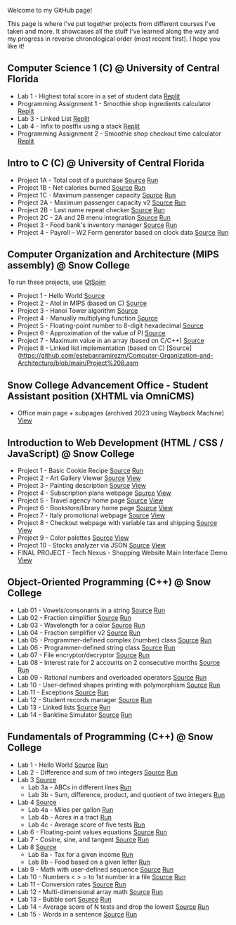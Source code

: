 Welcome to my GitHub page!

This page is where I’ve put together projects from different courses I've taken and more. It showcases all the stuff I've learned along the way and my progress in reverse chronological order (most recent first). I hope you like it!

## Computer Science 1 (C) @  University of Central Florida
* Lab 1 - Highest total score in a set of student data [Replit](https://replit.com/@estebanramire22/CS1-Lab-1?v=1)
* Programming Assignment 1 - Smoothie shop ingredients calculator [Replit](https://replit.com/@estebanramire22/CS1-PA-1)
* Lab 3 - Linked List [Replit](https://replit.com/@estebanramire22/CS1-Lab-3)
* Lab 4 - Infix to postfix using a stack [Replit](https://replit.com/@estebanramire22/CS1-Lab-4?v=1#main.c)
* Programming Assignment 2 - Smoothie shop checkout time calculator [Replit](https://replit.com/@estebanramire22/CS1-PA-2?v=1#main.c)

## Intro to C (C) @ University of Central Florida
* Project 1A - Total cost of a purchase [Source](https://github.com/estebanramirezm/Intro-to-C/blob/main/Project%201A.c) [Run](https://onlinegdb.com/NHv8VFkyV)
* Project 1B - Net calories burned [Source](https://github.com/estebanramirezm/Intro-to-C/blob/main/Project%201B.c) [Run](https://onlinegdb.com/4YA4-7l8L)
* Project 1C - Maximum passenger capacity [Source](https://github.com/estebanramirezm/Intro-to-C/blob/main/Project%201C.c) [Run](https://onlinegdb.com/_6KjKiakd)
* Project 2A - Maximum passenger capacity v2 [Source](https://github.com/estebanramirezm/Intro-to-C/blob/main/Project%202A.c) [Run](https://onlinegdb.com/01Z-bN7lj)
* Project 2B - Last name repeat checker [Source](https://github.com/estebanramirezm/Intro-to-C/blob/main/Project%202B.c) [Run](https://onlinegdb.com/57pU3NpWN)
* Project 2C - 2A and 2B menu integration [Source](https://github.com/estebanramirezm/Intro-to-C/blob/main/Project%202C.c) [Run](https://onlinegdb.com/JLtTnKECI)
* Project 3 - Food bank's inventory manager [Source](https://github.com/estebanramirezm/Intro-to-C/blob/main/Project%203.c) [Run](https://onlinegdb.com/rG8PbUT-C)
* Project 4 - Payroll – W2 Form generator based on clock data [Source](https://github.com/estebanramirezm/Intro-to-C/blob/main/Project%204.c) [Run](https://onlinegdb.com/rG8PbUT-C)

## Computer Organization and Architecture (MIPS assembly) @ Snow College
To run these projects, use [QtSpim](https://spimsimulator.sourceforge.net/)
* Project 1 - Hello World [Source](https://github.com/estebanramirezm/Computer-Organization-and-Architecture/blob/main/Project%201.asm)
* Project 2 - AtoI in MIPS (based on C) [Source](https://github.com/estebanramirezm/Computer-Organization-and-Architecture/blob/main/Project%202.asm)
* Project 3 - Hanoi Tower algorithm [Source](https://github.com/estebanramirezm/Computer-Organization-and-Architecture/blob/main/Project%203.asm)
* Project 4 - Manually multiplying function [Source](https://github.com/estebanramirezm/Computer-Organization-and-Architecture/blob/main/Project%204.asm)
* Project 5 - Floating-point number to 8-digit hexadecimal [Source](https://github.com/estebanramirezm/Computer-Organization-and-Architecture/blob/main/Project%205.asm)
* Project 6 - Approximation of the value of PI [Source](https://github.com/estebanramirezm/Computer-Organization-and-Architecture/blob/main/Project%206.asm)
* Project 7 - Maximum value in an array (based on C/C++) [Source](https://github.com/estebanramirezm/Computer-Organization-and-Architecture/blob/main/Project%207.asm)
* Project 8 - Linked list implementation (based on C) [Source](https://github.com/estebanramirezm/Computer-Organization-and-Architecture/blob/main/Project%208.asm

## Snow College Advancement Office - Student Assistant position (XHTML via OmniCMS)
* Office main page + subpages (archived 2023 using Wayback Machine) [View](https://web.archive.org/web/20231208122229/https://snow.edu/advancement/)

## Introduction to Web Development (HTML / CSS / JavaScript) @ Snow College
* Project 1 - Basic Cookie Recipe [Source](https://github.com/estebanramirezm/estebanramirezm.github.io/tree/main/IntroToWebDev/classProjects/Cookie%20Website%20(in-Class)) [Run](https://estebanramirezm.github.io/IntroToWebDev/classProjects/Cookie%20Website%20(in-Class)/cookies.html)
* Project 2 - Art Gallery Viewer [Source](https://github.com/estebanramirezm/estebanramirezm.github.io/tree/main/IntroToWebDev/chapter3/project3) [View](https://estebanramirezm.github.io/IntroToWebDev/chapter3/project3/default.html)
* Project 3 - Painting description [Source](https://github.com/estebanramirezm/estebanramirezm.github.io/tree/main/IntroToWebDev/chapter04/project1) [View](https://estebanramirezm.github.io/IntroToWebDev/chapter04/project1/ch04-proj01.html)
* Project 4 - Subscription plans webpage [Source](https://github.com/estebanramirezm/estebanramirezm.github.io/tree/main/IntroToWebDev/chapter04/project2) [View](https://estebanramirezm.github.io/IntroToWebDev/chapter04/project2/ch04-proj02.html)
* Project 5 - Travel agency home page [Source](https://github.com/estebanramirezm/estebanramirezm.github.io/tree/main/IntroToWebDev/chapter04/project3) [View](https://estebanramirezm.github.io/IntroToWebDev/chapter04/project3/ch04-proj3.html)
* Project 6 - Bookstore/library home page [Source](https://github.com/estebanramirezm/estebanramirezm.github.io/tree/main/IntroToWebDev/chapter07/project01) [View](https://estebanramirezm.github.io/IntroToWebDev/chapter07/project01/main.html)
* Project 7 - Italy promotional webpage [Source](https://github.com/estebanramirezm/estebanramirezm.github.io/tree/main/IntroToWebDev/chapter07/project02) [View](https://estebanramirezm.github.io/IntroToWebDev/chapter07/project02/main.html)
* Project 8 - Checkout webpage with variable tax and shipping [Source](https://github.com/estebanramirezm/estebanramirezm.github.io/tree/main/IntroToWebDev/chapter08/project1) [View](https://estebanramirezm.github.io/IntroToWebDev/chapter08/project1/ch08-proj01.html)
* Project 9 - Color palettes [Source](https://github.com/estebanramirezm/estebanramirezm.github.io/tree/main/IntroToWebDev/chapter08/project2) [View](https://estebanramirezm.github.io/IntroToWebDev/chapter08/project2/ch08-proj02.html)
* Project 10 - Stocks analyzer via JSON [Source](https://github.com/estebanramirezm/estebanramirezm.github.io/tree/main/IntroToWebDev/chapter08/Project03) [View](https://estebanramirezm.github.io/IntroToWebDev/chapter08/Project03/ch08-proj3.html)
* FINAL PROJECT - Tech Nexus - Shopping Website Main Interface Demo [View](https://technexusshop.netlify.app/home.html)

## Object-Oriented Programming (C++) @ Snow College
* Lab 01 - Vowels/consonants in a string [Source](https://github.com/estebanramirezm/Object-Oriented-Programming/tree/main/lab-01-estebanramirezm) [Run](https://onlinegdb.com/JMmyiS9RG)
* Lab 02 - Fraction simplifier [Source](https://github.com/estebanramirezm/Object-Oriented-Programming/tree/main/lab-02-estebanramirezm) [Run](https://onlinegdb.com/Sk_AC32Ke)
* Lab 03 - Wavelength for a color [Source](https://github.com/estebanramirezm/Object-Oriented-Programming/tree/main/lab-03-estebanramirezm) [Run](https://onlinegdb.com/91SGbu6Ej)
* Lab 04 - Fraction simplifier v2 [Source](https://github.com/estebanramirezm/Object-Oriented-Programming/tree/main/lab-04-estebanramirezm) [Run](https://onlinegdb.com/zTFRJk7xt)
* Lab 05 - Programmer-defined complex (number) class [Source](https://github.com/estebanramirezm/Object-Oriented-Programming/tree/main/lab-05-estebanramirezm) [Run](https://onlinegdb.com/wleiKg63O)
* Lab 06 - Programmer-defined string class [Source](https://github.com/estebanramirezm/Object-Oriented-Programming/tree/main/lab-6-estebanramirezm) [Run](https://onlinegdb.com/4A2fSqndl)
* Lab 07 - File encryptor/decryptor [Source](https://github.com/estebanramirezm/Object-Oriented-Programming/tree/main/lab-07-estebanramirezm) [Run](https://onlinegdb.com/awarzMqyn)
* Lab 08 - Interest rate for 2 accounts on 2 consecutive months [Source](https://github.com/estebanramirezm/Object-Oriented-Programming/tree/main/lab-08-estebanramirezm) [Run](https://onlinegdb.com/IwJUJpdrQ)
* Lab 09 - Rational numbers and overloaded operators [Source](https://github.com/estebanramirezm/Object-Oriented-Programming/tree/main/lab-09-estebanramirezm) [Run](https://onlinegdb.com/7WbZAZ14KB)
* Lab 10 - User-defined shapes printing with polymorphism [Source](https://github.com/estebanramirezm/Object-Oriented-Programming/tree/main/lab-10-estebanramirezm-1) [Run](https://onlinegdb.com/najrol8Hi)
* Lab 11 - Exceptions [Source](https://github.com/estebanramirezm/Object-Oriented-Programming/tree/main/lab-11-estebanramirezm) [Run](https://onlinegdb.com/5cAtCrbyk)
* Lab 12 - Student records manager [Source](https://github.com/estebanramirezm/Object-Oriented-Programming/tree/main/lab-12-estebanramirezm-1) [Run](https://onlinegdb.com/uJMNBrKIJ)
* Lab 13 - Linked lists [Source](https://github.com/estebanramirezm/Object-Oriented-Programming/tree/main/lab-13-estebanramirezm-1) [Run](https://onlinegdb.com/INUBdcdTc2)
* Lab 14 - Bankline Simulator [Source](https://github.com/estebanramirezm/Object-Oriented-Programming/tree/main/lab-14-estebanramirezm-1) [Run](https://onlinegdb.com/bCRP9Jr_O)

## Fundamentals of Programming (C++) @ Snow College
* Lab 1 - Hello World [Source](https://github.com/estebanramirezm/Fundamentals-Of-Programming/tree/main/lab-1-estebanramirezm) [Run](https://onlinegdb.com/7gPgJ47GA)
* Lab 2 - Difference and sum of two integers [Source](https://github.com/estebanramirezm/Fundamentals-Of-Programming/tree/main/lab-2-estebanramirezm) [Run](https://onlinegdb.com/4ygNZKcme)
* Lab 3 [Source](https://github.com/estebanramirezm/Fundamentals-Of-Programming/tree/main/lab-3-estebanramirezm) 
  * Lab 3a - ABCs in different lines [Run](https://onlinegdb.com/rtoc0iHIR)
  * Lab 3b - Sum, difference, product, and quotient of two integers [Run](https://onlinegdb.com/jZxudGff1)
* Lab 4 [Source](https://github.com/estebanramirezm/Fundamentals-Of-Programming/tree/main/lab-4-estebanramirezm)
  * Lab 4a - Miles per gallon [Run](https://onlinegdb.com/ZKiyUpBKh)
  * Lab 4b - Acres in a tract [Run](https://onlinegdb.com/HNQlfSKu4k)
  * Lab 4c - Average score of five tests [Run](https://onlinegdb.com/IbesRqm7i)
* Lab 6 - Floating-point values equations [Source](https://github.com/estebanramirezm/Fundamentals-Of-Programming/tree/main/lab-5-estebanramirezm) [Run](https://onlinegdb.com/iKN2mzsDV)
* Lab 7 - Cosine, sine, and tangent [Source](https://github.com/estebanramirezm/Fundamentals-Of-Programming/tree/main/lab-7-estebanramirezm) [Run](https://onlinegdb.com/BXAoaQkyF)
* Lab 8 [Source](https://github.com/estebanramirezm/Fundamentals-Of-Programming/tree/main/lab-8-estebanramirezm)
  * Lab 8a - Tax for a given income [Run](https://onlinegdb.com/MHpB0VErpF)
  * Lab 8b - Food based on a given letter [Run](https://onlinegdb.com/E4QbkIeAr)
* Lab 9 - Math with user-defined sequence [Source](https://github.com/estebanramirezm/Fundamentals-Of-Programming/tree/main/lab-9-estebanramirezm) [Run](https://onlinegdb.com/HsdjNYZxb)
* Lab 10 - Numbers < > = to 1st number in a file [Source](https://github.com/estebanramirezm/Fundamentals-Of-Programming/tree/main/lab-10-estebanramirezm) [Run](https://onlinegdb.com/AeABLtUwq)
* Lab 11 - Conversion rates [Source](https://github.com/estebanramirezm/Fundamentals-Of-Programming/tree/main/lab11-estebanramirezm) [Run](https://onlinegdb.com/EXcrdo4-c8)
* Lab 12 - Multi-dimensional array math [Source](https://github.com/estebanramirezm/Fundamentals-Of-Programming/tree/main/lab-12-estebanramirezm) [Run](https://onlinegdb.com/dPWoKD0AI)
* Lab 13 - Bubble sort [Source](https://github.com/estebanramirezm/Fundamentals-Of-Programming/tree/main/lab-13-estebanramirezm) [Run](https://onlinegdb.com/Iqpu7Bt3e)
* Lab 14 - Average score of N tests and drop the lowest [Source](https://github.com/estebanramirezm/Fundamentals-Of-Programming/tree/main/lab-14-estebanramirezm) [Run](https://onlinegdb.com/b4YWroOon)
* Lab 15 - Words in a sentence [Source](https://github.com/estebanramirezm/Fundamentals-Of-Programming/tree/main/lab-15-estebanramirezm) [Run](https://onlinegdb.com/6kuTjLykpn)
